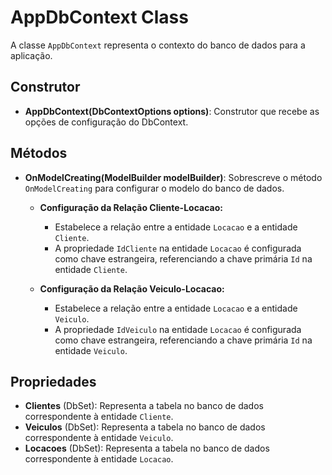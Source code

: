 # AppDbContext Class

A classe `AppDbContext` representa o contexto do banco de dados para a aplicação.

## Construtor

- **AppDbContext(DbContextOptions<AppDbContext> options)**: Construtor que recebe as opções de configuração do DbContext.

## Métodos

- **OnModelCreating(ModelBuilder modelBuilder)**: Sobrescreve o método `OnModelCreating` para configurar o modelo do banco de dados.

    - **Configuração da Relação Cliente-Locacao:**
        - Estabelece a relação entre a entidade `Locacao` e a entidade `Cliente`.
        - A propriedade `IdCliente` na entidade `Locacao` é configurada como chave estrangeira, referenciando a chave primária `Id` na entidade `Cliente`.

    - **Configuração da Relação Veiculo-Locacao:**
        - Estabelece a relação entre a entidade `Locacao` e a entidade `Veiculo`.
        - A propriedade `IdVeiculo` na entidade `Locacao` é configurada como chave estrangeira, referenciando a chave primária `Id` na entidade `Veiculo`.

## Propriedades

- **Clientes** (DbSet<Cliente>): Representa a tabela no banco de dados correspondente à entidade `Cliente`.
- **Veiculos** (DbSet<Veiculo>): Representa a tabela no banco de dados correspondente à entidade `Veiculo`.
- **Locacoes** (DbSet<Locacao>): Representa a tabela no banco de dados correspondente à entidade `Locacao`.
